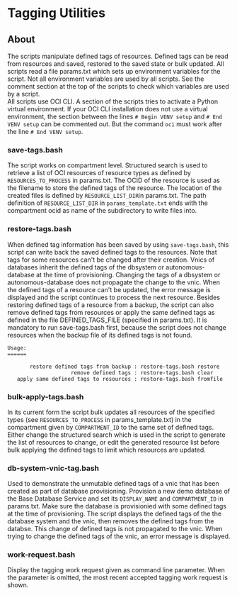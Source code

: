 # Tagging Utilities

## About

The scripts manipulate defined tags of resources. Defined tags can be read from resources and saved, restored to the saved state or bulk updated.
All scripts read a file params.txt which sets up environment variables for the script. Not all environment variables are used by all scripts. See the comment section at the top of the scripts to check which variables are used by a script.<br>
All scripts use OCI CLI. A section of the scripts tries to activate a Python virtual environment. If your OCI CLI installation does not use a virtual environment, the section between the lines
 `# Begin VENV setup` and `# End VENV setup` can be commented out. But the command `oci` must work after the line `# End VENV setup`.

### save-tags.bash
The script works on compartment level. Structured search is used to retrieve a list of OCI resources of resource types as defined by `RESOURCES_TO_PROCESS` in params.txt. The OCID of the resource is used as the filename to store the defined tags of the resource. The location of the created files is defined by `RESOURCE_LIST_DIR`in params.txt. The path definition of `RESOURCE_LIST_DIR` in `params_template.txt` ends with the compartment ocid as name of the subdirectory to write files into.
### restore-tags.bash
When defined tag information has been saved by using `save-tags.bash`, this script can write back the saved defined tags to the resources. Note that tags for some resources can't be changed after their creation. Vnics of databases inherit the defined tags of the dbsystem or autonomous-database at the time of provisioning. Changing the tags of a dbsystem or autonomous-database does not propagate the change to the vnic. When the defined tags of a resource can't be updated, the error message is displayed and the script continues to process the next resource.
Besides restoring defined tags of a resource from a backup, the script can also remove defined tags from resources or apply the same defined tags as defined in the file DEFINED_TAGS_FILE (specified in params.txt). It is mandatory to run save-tags.bash first, because the script does not change resources when the backup file of its defined tags is not found.
```
Usage:
======

       restore defined tags from backup : restore-tags.bash restore
                    remove defined tags : restore-tags.bash clear
   apply same defined tags to resources : restore-tags.bash fromfile
```

### bulk-apply-tags.bash
In its current form the script bulk updates all resources of the specified types (see `RESOURCES_TO_PROCESS` in params_template.txt) in the compartment given by `COMPARTMENT_ID` to the same set of defined tags. Either change the structured search which is used in the script to generate the list of resources to change, or edit the generated resource list before bulk applying the defined tags to limit which resources are updated.
### db-system-vnic-tag.bash
Used to demonstrate the unmutable defined tags of a vnic that has been created as part of database provisioning. Provision a new demo database of the Base Database Service and set its `DISPLAY_NAME` and `COMPARTMENT_ID` in params.txt. Make sure the database is provisionied with some defined tags at the time of provisioning. The script displays the defined tags of the the database system and the vnic, then removes the defined tags from the databse. This change of defined tags is not propagated to the vnic. When trying to change the defined tags of the vnic, an error message is displayed.
### work-request.bash
Display the tagging work request given as command line parameter. When the parameter is omitted, the most recent accepted tagging work request is shown.
